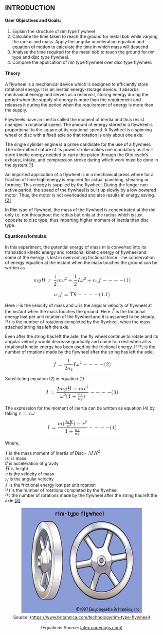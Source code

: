 ## INTRODUCTION<br>

#### User Objectives and Goals:

  1. Explain the structure of rim type flywheel
  2. Calculate the time taken to reach the ground for metal bob while varying the radius and mass. Apply the angular acceleration equation and equation of motion to calculate the time in which mass will descend
  3. Analyse the time required for the metal bob to touch the ground for rim type and disc type flywheel.
  4. Compare the application of rim type flywheel over disc type flywheel.


#### Theory
A flywheel is a mechanical device which is designed to efficiently store rotational energy. It is an inertial energy-storage device. It absorbs mechanical energy and serves as a reservoir, storing energy during the period when the supply of energy is more than the requirement and releases it during the period when the requirement of energy is more than the supply.

Flywheels have an inertia called the moment of inertia and thus resist changes in rotational speed. The amount of energy stored in a flywheel is proportional to the square of its rotational speed. A flywheel is a spinning wheel or disc with a fixed axle so that rotation is only about one axis.

The single cylinder engine is a prime candidate for the use of a flywheel. The intermittent nature of its power stroke makes one mandatory as it will store kinetic energy needed to carry the piston through the Otto cycle’s exhaust, intake, and compression stroke during which work must be done in the system.<a href="references.html">[1]</a>

An imported application of a flywheel is in a mechanical press where for a fraction of time high energy is required for actual punching, shearing or forming. This energy is supplied by the flywheel. During the longer non active period, the speed of the flywheel is built up slowly by a low powered motor. Thus, the motor is not overloaded and also results in energy saving.<a href="references.html">[2]</a>

In Rim type of flywheel, the mass of the flywheel is concentrated at the rim only i.e. not throughout the radius but only at the radius which is just opposite to disc type, thus imparting higher moment of inertia than disc type.

#### Equations/formulas:

In this experiment, the potential energy of mass m is converted into its translation kinetic energy and rotational kinetic energy of flywheel and some of the energy is lost in overcoming frictional force. The conservation of energy equation at the instant when the mass touches the ground can be written as

<center><img src="./images/equations/mgh.png" title="mgH = \frac {1}{2}mv^2+\frac{1}{2}I\omega^2+n_1f----(1)" /></center><br>
<center><img src="./images/equations/n1f.png" title="n_1f = T\theta----(1.1)" /></center>

Here <img src="./images/equations/v.png" title="v" /> is the velocity of mass and <img src="./images/equations/omega.png" title="\omega" /> is the angular velocity of flywheel at the instant when the mass touches the ground. Here <img src="./images/equations/f.png" title="f" /> is the frictional energy lost per unit rotation of the flywheel and it is assumed to be steady. <img src="./images/equations/n1.png" title="n_1" /> is the number of rotations completed by the flywheel, when the mass attached string has left the axle.

Even after the string has left the axle, the fly wheel continue to rotate and its angular velocity would decrease gradually and come to a rest when all is rotational kinetic energy has been used by the frictional energy. If <img src="./images/equations/n2.png" title="n_2" /> is the number of rotations made by the flywheel after the string has left the axle,

<center><img src="./images/equations/feq.png" title="f = \frac{1}{2n_2}I\omega^2----(2)" /></center>

Substituting equation (2) in equation (1)

<center><img src="./images/equations/i1.png" title="I = \frac{2mgH-mv^2}{\omega^2(1+\frac{n_1}{n_2})}----(3)" /></center>

The expression for the moment of inertia can be written as equation (4) by taking <img src="./images/equations/v2.png" title="v = r\omega" />

<center><img src="./images/equations/i2.png" title="I = \frac{m(\frac{2gH}{\omega^2})-r^2}{1+\frac{n_1}{n_2}}----(4)" /></center>

Where,

<img src="./images/equations/i3.png" title="I" /> is the mass moment of Inertia of Disc= <img src="./images/equations/mr.png" title="MR^2" /><br>
<img src="./images/equations/m.png" title="m" /> is mass<br>
<img src="./images/equations/g.png" title="g" /> is acceleration of gravity<br>
<img src="./images/equations/h.png" title="H" /> is height<br>
<img src="./images/equations/v.png" title="v" /> is the velocity of mass<br>
<img src="./images/equations/omega.png" title="\omega" /> is the angular velocity<br>
<img src="./images/equations/f.png" title="f" /> is the frictional energy lost per unit rotation<br>
<img src="./images/equations/n1.png" title="n_1" /> is the number of rotations completed by the flywheel<br>
<img src="./images/equations/n2.png" title="n_2" /> the number of rotations made by the flywheel after the string has left the axle <a href="references.html">[3]</a><br>

<center>
  <img src="images/rimImage.png" height="350" width="400">
</center>
<center>Source: (<a href="https://www.britannica.com/technology/rim-type-flywheel">https://www.britannica.com/technology/rim-type-flywheel</a>)
</center><br>
<center>(Equations Source: <a href="http://latex.codecogs.com/">latex.codecogs.com</a>)</center>
